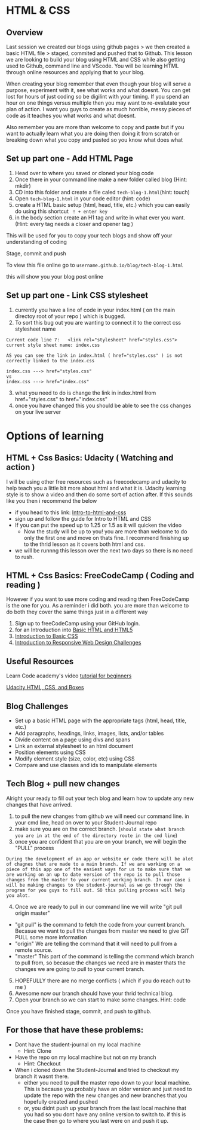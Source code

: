 # HTML & CSS

## Overview
Last session we created our blogs using github pages > we then created a basic HTML file > staged, commited and pushed that to Github. This lesson we are looking to build your blog using HTML and CSS while also getting used to Github, command line and VScode. You will be learning HTML through online resources and applying that to your blog.

When creating your blog remember that even though your blog will serve a purpose, experiment with it, see what works and what doesnt. You can get lost for hours of just coding so be digilint with your timing. If you spend an hour on one things versus multiple then you may want to re-evalutate your plan of action. I want you guys to create as much horrible, messy pieces of code as it teaches you what works and what doesnt.

Also remember you are more than welcome to copy and paste but if you want to actually learn what you are doing then doing it from scratch or breaking down what you copy and pasted so you know what does what


## Set up part one - Add HTML Page
1. Head over to where you saved or cloned your blog code
2. Once there in your command line make a new folder called blog (Hint: mkdir)
2. CD into this folder and create a file caled `tech-blog-1.html`(hint: touch)
3. Open `tech-blog-1.html` in your code editor (hint: code)
4. create a HTML basic setup (html, head, title, etc.) which you can easily do using this shortcut ` ! + enter key`
5. in the body section create an H1 tag and write in what ever you want.  (Hint: every tag needs a closer and opener tag )

This will be used for you to copy your tech blogs and show off your understanding of coding

Stage, commit and push

To view this file online go to `username.github.io/blog/tech-blog-1.html`

this will show you your blog post online


## Set up part one - Link CSS stylesheet
1. currently you have a line of code in your index.html ( on the main directoy root of your repo ) which is bugged. 
2. To sort this bug out you are wanting to connect it to the correct css stylesheet name
``` 
Current code line 7:   <link rel="stylesheet" href="styles.css">
current style sheet name: index.css

AS you can see the link in index.html ( href="styles.css" ) is not correctly linked to the index.css 

index.css ---> href="styles.css" 
vs 
index.css ---> href="index.css"
```
3. what you need to do is change the link in index.html from href="styles.css" to href="index.css"
4. once you have changed this you should be able to see the css changes on your live server

# Options of learning
## HTML + Css Basics: Udacity ( Watching and action )
I will be using other free resources such as freecodecamp and udacity to help teach you a little bit more about html and what it is. Udacity learning style is to show a video and then do some sort of action after. If this sounds like you then i recommend the below

 - if you head to this link: [Intro-to-html-and-css](https://www.udacity.com/course/intro-to-html-and-css--ud001)
 - sign up and follow the guide for Intro to HTML and CSS
 - If you can put the speed up to 1.25 or 1.5 as it will quicken the video
    - Now the study will be up to you! you are more than welcome to do only the first one and move on thats fine. I recommend finishing up to the thrid lesson as it covers both html and css.
 - we will be runnng this lesson over the next two days so there is no need to rush. 

## HTML + Css Basics: FreeCodeCamp ( Coding and reading )
However if you want to use more coding and reading then FreeCodeCamp is the one for you. As a reminder i did both. you are more than welcome to do both they cover the same things just in a different way

1. Sign up to freeCodeCamp using your GitHub login. 
2. for an Introduction into [Basic HTML and HTML5](https://learn.freecodecamp.org/responsive-web-design/basic-html-and-html5)  
3. [Introduction to Basic CSS](https://learn.freecodecamp.org/responsive-web-design/basic-css)  
5. [Introduction to Responsive Web Design Challenges](https://learn.freecodecamp.org/responsive-web-design/responsive-web-design-principles/)

## Useful Resources 

Learn Code academy's video [tutorial for beginners](https://www.youtube.com/watch?v=3JluqTojuME&list=PLoYCgNOIyGAB_8_iq1cL8MVeun7cB6eNc&index=1) 

[Udacity HTML, CSS, and Boxes](https://classroom.udacity.com/courses/ud304) 


## Blog Challenges
- Set up a basic HTML page with the appropriate tags (html, head, title, etc.)  
- Add paragraphs, headings, links, images, lists, and/or tables  
- Divide content on a page using divs and spans  
- Link an external stylesheet to an html document  
- Position elements using CSS  
- Modify element style (size, color, etc) using CSS  
- Compare and use classes and ids to manipulate elements  

## Tech Blog + pull new changes 
Alright your ready to fill out your tech blog and learn how to update any new changes that have arrived.

1. to pull the new changes from github we will need our command line. in your cmd line, head on over to your Student-Journal repo
2. make sure you are on the correct branch. (`should state what branch you are in at the end of the directory route in the cmd line`)
3. once you are confident that you are on your branch, we will begin the "PULL" process
```
During the development of an app or website or code there will be alot of chagnes that are made to a main branch. If we are working on a piece of this app one of the easiest ways for us to make sure that we are working on an up to date version of the repo is to pull those changes from the master to your current working branch. In our case i will be making changes to the student-journal as we go through the program for you guys to fill out. SO this pulling process will help you alot.
```
4. Once we are ready to pull in our command line we will write 
"git pull origin master"
- "git pull" is the command to fetch the code from your current branch. Becasue we want to pull the changes from master we need to give GIT PULL some more information
- "origin" We are telling the command that it will need to pull from a remote source.
- "master" This part of the command is telling the command which branch to pull from, so becasue the changes we need are in master thats the changes we are going to pull to your current branch.
5. HOPEFULLY there are no merge conflicts ( which if you do reach out to me )
6. Awesome now our branch should have your thrid technical blog.
7. Open your branch so we can start to make some changes. Hint: code

Once you have finished stage, commit, and push to github.

## For those that have these problems:
- Dont have the student-journal on my local machine
    - Hint: Clone
- Have the repo on my local machine but not on my branch 
    - Hint: Checkout
- When i cloned down the Student-Journal and tried to checkout my branch it wasnt there.
    - either you need to pull the master repo down to your local machine. This is because you probably have an older version and just need to update the repo with the new changes and new branches that you hopefully created and pushed
    - or, you didnt push up your branch from the last local machine that you had so you dont have any online version to switch to. if this is the case then go to where you last were on and push it up.




